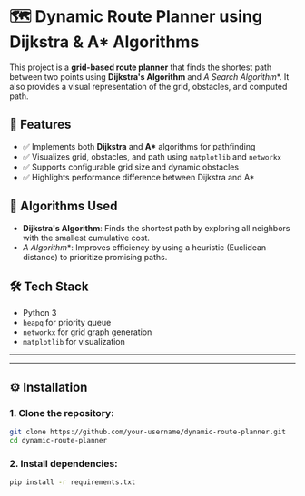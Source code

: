 # 🗺️ Dynamic Route Planner using Dijkstra & A* Algorithms

This project is a **grid-based route planner** that finds the shortest path between two points using **Dijkstra's Algorithm** and **A* Search Algorithm**. It also provides a visual representation of the grid, obstacles, and computed path.

## 🚀 Features

- ✅ Implements both **Dijkstra** and **A\*** algorithms for pathfinding
- ✅ Visualizes grid, obstacles, and path using `matplotlib` and `networkx`
- ✅ Supports configurable grid size and dynamic obstacles
- ✅ Highlights performance difference between Dijkstra and A\*


## 🧠 Algorithms Used

- **Dijkstra's Algorithm**: Finds the shortest path by exploring all neighbors with the smallest cumulative cost.
- **A* Algorithm**: Improves efficiency by using a heuristic (Euclidean distance) to prioritize promising paths.

## 🛠️ Tech Stack

- Python 3
- `heapq` for priority queue
- `networkx` for grid graph generation
- `matplotlib` for visualization


---


---

## ⚙️ Installation

### 1. Clone the repository:

```bash
git clone https://github.com/your-username/dynamic-route-planner.git
cd dynamic-route-planner
```

### 2. Install dependencies:

```bash
pip install -r requirements.txt
```



